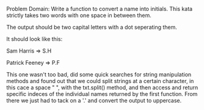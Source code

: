 Problem Domain:
Write a function to convert a name into initials. This kata strictly takes two words with one space in between them.

The output should be two capital letters with a dot seperating them.

It should look like this:

Sam Harris => S.H

Patrick Feeney => P.F



This one wasn't too bad, did some quick searches for string manipulation methods and found out that we could split strings at a certain character, in this cace a space " ", with the txt.split() method, and then access and return specific indeces of the individual names returned by the first function.  From there we just had to tack on a '.' and convert the output to uppercase.
